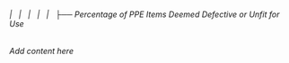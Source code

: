###### |   |   |   |   |   ├── Percentage of PPE Items Deemed Defective or Unfit for Use

*Add content here*